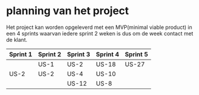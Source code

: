 # planning van het project

Het project kan worden opgeleverd met een MVP(minimal viable product) in een 4 sprints waarvan iedere sprint 2 weken is dus om de week contact met de klant.

|Sprint 1|Sprint 2|Sprint 3|Sprint 4|Sprint 5|
|---|---|---|---|---|
||US-1|US-2|US-18|US-27|||
|US-2|US-2|US-4|US-10||
|||US-12|US-8||